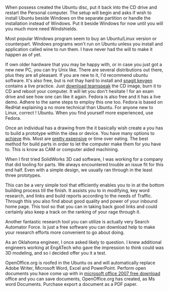 When possess created the Ubuntu disc, put it back into the CD drive and
restart the Personal computer. The setup will begin and asks if wish to
install Ubuntu beside Windows on the separate partition or handle the
installation instead of Windows. Put it beside Windows for now until you
will you much more need Windshields.

Most popular Windows program seem to buy an Ubuntu/Linux version or
counterpart. Windows programs won't run on Ubuntu unless you install and
application called wine to run them. I have never had the will to make
it happen as of yet.

If own older hardware that you may be happy with, or in case you just
got a new new PC, you can try Unix like. There are several distributions
out there, plus they are all pleasant. If you are new to it, I'd
recommend ubuntu software. It's also free, but is not thay hard to
install and [snagit
keygen](http://fr.wiki.lesgrandsvoisins.fr/index.php?title=Knoppix_:_Great_Free_Tool_To_Support_Your_Every_Computer_Need)
contains a live practice. Just [download
teamspeak](http://daysofcode.io/wiki/index.php/Free_Spanish_Speaking_Software_-_Should_You_Get_The_Following)
the CD image, burn it to CD and reboot your computer. It will let you
don't hesitate \! for an exam drive and see how one can like it again.
Fedora is also free and it has a live demo. Adhere to the same steps to
employ this one too. Fedora is based on RedHat explaining a no more
technical than Ubuntu. For anyone new to Linux, correct \! Ubuntu. When
you find yourself more experienced, use Fedora.

Once an individual has a drawing from the it basically wish create a you
has to build a prototype within the idea or device. You have many
options to [achieve](https://www.thefreedictionary.com/achieve) this.
Most are [pretty
expensive](http://www.google.co.uk/search?hl=en&gl=us&tbm=nws&q=pretty%20expensive&gs_l=news)
or time over eating. The best method for build parts in order to let the
computer make them for you have to. This is know as CAM or computer
aided machining.

When I first tried SolidWorks 3D cad software, I was working for a
company that did tooling for parts. We always encountered trouble an
issue fit for this end half. Even with a simple design, we usually ran
through in the least three prototypes.

This can be a very simple tool that efficiently enables you to in at the
bottom building process till the finish. It assists you to in modifying,
key word research, and links and build reports according to the needs of
Traffic. Through this you also find about good quality and power of your
inbound home page. This tool so that you can in taking back good links
and could certainly also keep a track on the ranking of your rage
through it.

Another fantastic research tool you can utilize is actually very Search
Automator Force. Is just a free software you can download help to make
your research efforts more convenient to go about doing.

As an Oklahoma engineer, I once asked likely to question. I knew
additional engineers working at EngATech who gave the impression to
think could was 3D modeling, and so i decided offer you it a test.

OpenOffice.org is roofed in the Ubuntu os and will automatically replace
Adobe Writer, Microsoft Word, Excel and PowerPoint. Perform open
documents you have come up with in [microsoft office 2007 free
download](https://wikimedia.org.au/noongarwp/Make_Really_Own_Website_And_Publish_It_With_Kompozer_Step-by-step_Beginner_s_Guide)
office and you can save documents, OpenOffice.org has created, as Ms
word Documents. Purchase export a document as a PDF paper.